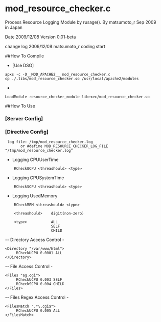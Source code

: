 # mod_resource_checker.c

  Process Resource Logging Module
      by rusage().
  By matsumoto_r Sep 2009 in Japan

Date     2009/12/08
Version  0.01-beta

change log
2009/12/08 matsumoto_r coding start

##How To Compile
- [Use DSO]
```
apxs -c -D__MOD_APACHE2__ mod_resource_checker.c
cp ./.libs/mod_resource_checker.so /usr/local/apache2/modules
```

- <add to  httpd.conf>
```
LoadModule resource_checker_module libexec/mod_resource_checker.so
```


##How To Use
### [Server Config]


### [Directive Config]

     log file: /tmp/mod_resource_checker.log
           or #define MOD_RESOURCE_CHECKER_LOG_FILE "/tmp/mod_resource_checker.log"

- Logging CPUUserTime
```
    RCheckUCPU <threashould> <type>
```

- Logging CPUSystemTime
```
    RCheckSCPU <threashould> <type>
```

- Logging UsedMemory
```
    RCheckMEM <threashould> <type>

    <threashould>    digit(non-zero)

    <type>           ALL
                     SELF
                     CHILD
```

-- Directory Access Control -
```
<Directory "/var/www/html">
     RCheckUCPU 0.0001 ALL
</Directory>
```

-- File Access Control -
```
<Files "ag.cgi">
     RCheckUCPU 0.003 SELF
     RCheckSCPU 0.004 CHILD
</Files>
```

-- Files Regex Access Control -
```
<FilesMatch ".*\.cgi$">
     RCheckUCPU 0.005 ALL
</FilesMatch>
```

